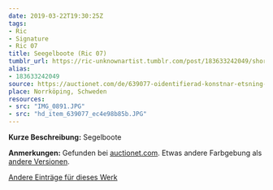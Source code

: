 ```yaml
---
date: 2019-03-22T19:30:25Z
tags:
- Ric
- Signature
- Ric 07
title: Seegelboote (Ric 07)
tumblr_url: https://ric-unknownartist.tumblr.com/post/183633242049/short-description-sailing-boats-notes-taken
alias:
- 183633242049
source: https://auctionet.com/de/639077-oidentifierad-konstnar-etsning-signerad-ric
place: Norrköping, Schweden
resources:
- src: "IMG_0891.JPG"
- src: "hd_item_639077_ec4e98b85b.JPG"
---
```


**Kurze Beschreibung:** Segelboote

**Anmerkungen:** Gefunden bei [auctionet.com](https://auctionet.com/de/639077-oidentifierad-konstnar-etsning-signerad-ric). Etwas andere Farbgebung als [andere Versionen](/de/tags/ric-07).

[Andere Einträge für dieses Werk](/de/tags/ric-07)
